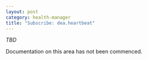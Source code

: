 ```yaml
---
layout: post
category: health-manager
title: "Subscribe: dea.heartbeat"
---
```


*TBD*

Documentation on this area has not been commenced.
